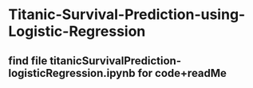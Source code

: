 # Titanic-Survival-Prediction-using-Logistic-Regression
## find file titanicSurvivalPrediction-logisticRegression.ipynb for code+readMe
